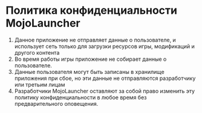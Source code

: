 # Политика конфиденциальности MojoLauncher
1. Данное приложение не отправляет данные о пользователе, и использует сеть только для загрузки ресурсов игры, модификаций и другого контента
2. Во время работы игры приложение не собирает данные о пользователе.
3. Данные пользователя могут быть записаны в хранилище приложения при сбое, но эти данные не отправляются разработчику или третьим лицам
4. Разработчики MojoLauncher оставляют за собой право изменить эту политику конфиденциальности в любое время без предварительного оповещения.